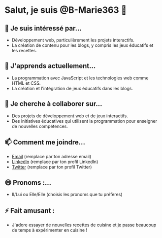 # Salut, je suis @B-Marie363 👋

## 👀 Je suis intéressé par...
- Développement web, particulièrement les projets interactifs.
- La création de contenu pour les blogs, y compris les jeux éducatifs et les recettes.

## 🌱 J'apprends actuellement...
- La programmation avec JavaScript et les technologies web comme HTML et CSS.
- La création et l'intégration de jeux éducatifs dans les blogs.

## 💞️ Je cherche à collaborer sur...
- Des projets de développement web et de jeux interactifs.
- Des initiatives éducatives qui utilisent la programmation pour enseigner de nouvelles compétences.

## 📫 Comment me joindre...
- [Email](mailto:ton.email@example.com) (remplace par ton adresse email)
- [LinkedIn](https://www.linkedin.com/in/tonprofil) (remplace par ton profil LinkedIn)
- [Twitter](https://twitter.com/tonprofil) (remplace par ton profil Twitter)

## 😄 Pronoms :...
- Il/Lui ou Elle/Elle (choisis les pronoms que tu préfères)

## ⚡ Fait amusant :
- J'adore essayer de nouvelles recettes de cuisine et je passe beaucoup de temps à expérimenter en cuisine !
